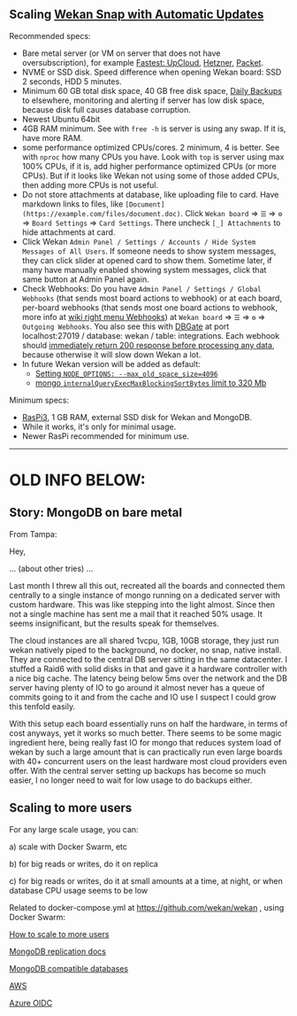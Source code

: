 ## Scaling [Wekan Snap with Automatic Updates](https://github.com/wekan/wekan-snap/wiki/Install)

Recommended specs:

- Bare metal server (or VM on server that does not have oversubscription), for example [Fastest: UpCloud](https://upcloud.com), [Hetzner](https://www.hetzner.com/?country=en), [Packet](https://packet.com).
- NVME or SSD disk. Speed difference when opening Wekan board: SSD 2 seconds, HDD 5 minutes.
- Minimum 60 GB total disk space, 40 GB free disk space, [Daily Backups](https://github.com/wekan/wekan/wiki/Backup) to elsewhere, monitoring and alerting if server has low disk space, because disk full causes database corruption.
- Newest Ubuntu 64bit
- 4GB RAM minimum. See with `free -h` is server is using any swap. If it is, have more RAM.
- some performance optimized CPUs/cores. 2 minimum, 4 is better. See with `nproc` how many CPUs you have. Look with `top` is server using max 100% CPUs, if it is, add higher performance optimized CPUs (or more CPUs). But if it looks like Wekan not using some of those added CPUs, then adding more CPUs is not useful.
- Do not store attachments at database, like uploading file to card. Have markdown links to files, like `[Document](https://example.com/files/document.doc)`. Click `Wekan board` => `☰` => `⚙` => `Board Settings` => `Card Settings`. There uncheck `[_] Attachments` to hide attachments at card.
- Click Wekan `Admin Panel / Settings / Accounts / Hide System Messages of All Users`. If someone needs to show system messages, they can click slider at opened card to show them. Sometime later, if many have manually enabled showing system messages, click that same button at Admin Panel again.
- Check Webhooks: Do you have `Admin Panel / Settings / Global Webhooks` (that sends most board actions to webhook) or at each board, per-board webhooks (that sends most one board actions to webhook, more info at [wiki right menu Webhooks](https://github.com/wekan/wekan/wiki)) at `Wekan board` => `☰` => `⚙` => `Outgoing Webhooks`. You also see this with [DBGate](https://github.com/wekan/wekan/wiki/Backup#dbgate-open-source-mongodb-gui) at port localhost:27019 / database: wekan / table: integrations. Each webhook should [immediately return 200 response before processing any data](https://github.com/wekan/wekan/issues/3575), because otherwise it will slow down Wekan a lot.
- In future Wekan version will be added as default:
  - [Setting `NODE_OPTIONS: --max_old_space_size=4096`](https://github.com/wekan/wekan/issues/3585#issuecomment-782431177)
  - [mongo `internalQueryExecMaxBlockingSortBytes` limit to 320 Mb](https://github.com/wekan/wekan/issues/3788#issuecomment-831743742)

Minimum specs:
- [RasPi3](https://github.com/wekan/wekan/wiki/Raspberry-Pi), 1 GB RAM, external SSD disk for Wekan and MongoDB.
- While it works, it's only for minimal usage.
- Newer RasPi recommended for minimum use.


***

# OLD INFO BELOW:

## Story: MongoDB on bare metal

From Tampa:

Hey,

... (about other tries) ...

Last month I threw all this out, recreated all the boards and connected them centrally to a single instance of mongo running on a dedicated server with custom hardware. This was like stepping into the light almost. Since then not a single machine has sent me a mail that it reached 50% usage. It seems insignificant, but the results speak for themselves.

The cloud instances are all shared 1vcpu, 1GB, 10GB storage, they just run wekan natively piped to the background, no docker, no snap, native install. They are connected to the central DB server sitting in the same datacenter. I stuffed a Raid6 with solid disks in that and gave it a hardware controller with a nice big cache. The latency being below 5ms over the network and the DB server having plenty of IO to go around it almost never has a queue of commits going to it and from the cache and IO use I suspect I could grow this tenfold easily.

With this setup each board essentially runs on half the hardware, in terms of cost anyways, yet it works so much better. There seems to be some magic ingredient here, being really fast IO for mongo that reduces system load of wekan by such a large amount that is can practically run even large boards with 40+ concurrent users on the least hardware most cloud providers even offer. With the central server setting up backups has become so much easier, I no longer need to wait for low usage to do backups either.

## Scaling to more users

For any large scale usage, you can:

a) scale with Docker Swarm, etc

b) for big reads or writes, do it on replica

c) for big reads or writes, do it at small amounts at a time, at night, or when database CPU usage seems to be low

Related to docker-compose.yml at https://github.com/wekan/wekan , using Docker Swarm:

[How to scale to more users](https://github.com/wekan/wekan/issues/2711#issuecomment-601163047)

[MongoDB replication docs](https://docs.mongodb.com/manual/replication/)

[MongoDB compatible databases](https://github.com/wekan/wekan/issues/2852)

[AWS](https://github.com/wekan/wekan/wiki/AWS)

[Azure OIDC](https://github.com/wekan/wekan/wiki/Azure)